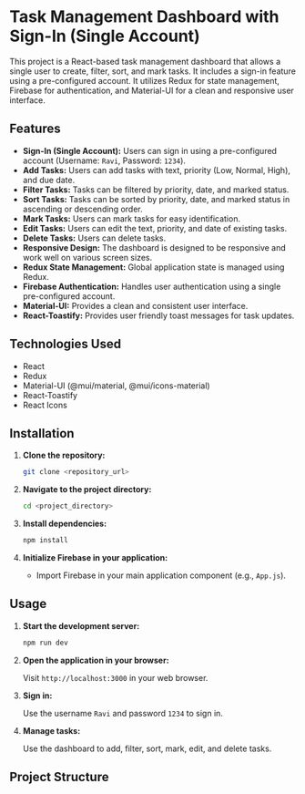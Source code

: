 # Task Management Dashboard with Sign-In (Single Account)

This project is a React-based task management dashboard that allows a single user to create, filter, sort, and mark tasks. It includes a sign-in feature using a pre-configured account. It utilizes Redux for state management, Firebase for authentication, and Material-UI for a clean and responsive user interface.

## Features

* **Sign-In (Single Account):** Users can sign in using a pre-configured account (Username: `Ravi`, Password: `1234`).
* **Add Tasks:** Users can add tasks with text, priority (Low, Normal, High), and due date.
* **Filter Tasks:** Tasks can be filtered by priority, date, and marked status.
* **Sort Tasks:** Tasks can be sorted by priority, date, and marked status in ascending or descending order.
* **Mark Tasks:** Users can mark tasks for easy identification.
* **Edit Tasks:** Users can edit the text, priority, and date of existing tasks.
* **Delete Tasks:** Users can delete tasks.
* **Responsive Design:** The dashboard is designed to be responsive and work well on various screen sizes.
* **Redux State Management:** Global application state is managed using Redux.
* **Firebase Authentication:** Handles user authentication using a single pre-configured account.
* **Material-UI:** Provides a clean and consistent user interface.
* **React-Toastify:** Provides user friendly toast messages for task updates.

## Technologies Used

* React
* Redux
* Material-UI (@mui/material, @mui/icons-material)
* React-Toastify
* React Icons

## Installation

1.  **Clone the repository:**

    ```bash
    git clone <repository_url>
    ```

2.  **Navigate to the project directory:**

    ```bash
    cd <project_directory>
    ```

3.  **Install dependencies:**

    ```bash
    npm install
    ```


5.  **Initialize Firebase in your application:**

    * Import Firebase in your main application component (e.g., `App.js`).

## Usage

1.  **Start the development server:**

    ```bash
    npm run dev
    ```

2.  **Open the application in your browser:**

    Visit `http://localhost:3000` in your web browser.

3.  **Sign in:**

    Use the username `Ravi` and password `1234` to sign in.

4.  **Manage tasks:**

    Use the dashboard to add, filter, sort, mark, edit, and delete tasks.

## Project Structure